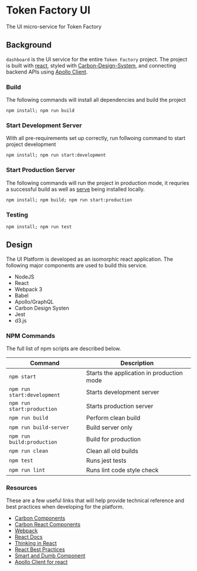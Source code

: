 # Token Factory UI

The UI micro-service for Token Factory

## Background
`dashboard` is the UI service for the entire `Token Factory` project. The project is built with [react](https://reactjs.org/), styled with [Carbon-Design-System](https://www.carbondesignsystem.com/), and connecting backend APIs using [Apollo Client](https://www.apollographql.com/docs/react/).


### Build

The following commands will install all dependencies and build the project
```
npm install; npm run build
```

### Start Development Server

With all pre-requirements set up correctly, run follwoing command to start project development
```
npm install; npm run start:development
```

### Start Production Server

The following commands will run the project in production mode, it requries a successful build as well as [serve](https://www.npmjs.com/package/serve) being installed locally. 
```
npm install; npm build; npm run start:production
```

### Testing
```
npm install; npm run test
```

## Design

The UI Platform is developed as an isomorphic react application. The following major components are used to build this service.

- NodeJS
- React
- Webpack 3
- Babel
- Apollo/GraphQL
- Carbon Design Systen
- Jest
- d3.js

### NPM Commands

The full list of npm scripts are described below.

| Command                     | Description                                  |
| --------------------------- | -------------------------------------------- |
| `npm start`                 | Starts the application in production mode    |
| `npm run start:development` | Starts development server                    |
| `npm run start:production`  | Starts production server                     |
| `npm run build`             | Perform clean build                          |
| `npm run build-server`      | Build server only                            |
| `npm run build:production`  | Build for production                         |
| `npm run clean`             | Clean all old builds                         |
| `npm test`                  | Runs jest tests                              |
| `npm run lint`              | Runs lint code style check                   |


### Resources

These are a few useful links that will help provide technical reference and best practices when developing for the platform.

- [Carbon Components](https://github.com/carbon-design-system/carbon-components)
- [Carbon React Components](https://github.com/carbon-design-system/carbon-components-react)
- [Webpack](https://webpack.js.org)
- [React Docs](https://facebook.github.io/react/docs/hello-world.html)
- [Thinking in React](https://facebook.github.io/react/docs/thinking-in-react.html)
- [React Best Practices](https://engineering.musefind.com/our-best-practices-for-writing-react-components-dec3eb5c3fc8)
- [Smart and Dumb Component](https://medium.com/@dan_abramov/smart-and-dumb-components-7ca2f9a7c7d0)
- [Apollo Client for react](https://www.apollographql.com/docs/react/)

